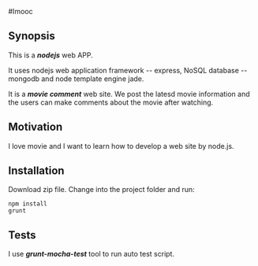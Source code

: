 #Imooc

## Synopsis

This is a _**nodejs**_ web APP.

It uses nodejs web application framework -- express, NoSQL database -- mongodb and node template engine jade.

It is a _**movie comment**_ web site. We post the latesd movie information and the users can make comments about the movie after watching.

## Motivation

I love movie and I want to learn how to develop a web site by node.js.

## Installation

Download zip file. Change into the project folder and run:

    npm install
    grunt

## Tests

I use _**grunt-mocha-test**_ tool to run auto test script.
